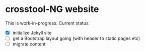 # crosstool-NG website

This is work-in-progress. Current status:

- [x] initialize Jekyll site
- [ ] get a Bootstrap layout going (with header to static pages etc)
- [ ] migrate content

